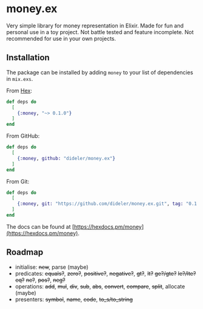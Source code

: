 # money.ex

Very simple library for money representation in Elixir.
Made for fun and personal use in a toy project.
Not battle tested and feature incomplete.
Not recommended for use in your own projects.

## Installation

The package can be installed by adding `money` to your list of dependencies in `mix.exs`.

From [Hex](https://hex.pm/packages/money):

```elixir
def deps do
  [
    {:money, "~> 0.1.0"}
  ]
end
```

From GitHub:

```elixir
def deps do
  [
    {:money, github: "dideler/money.ex"}
  ]
end
```

From Git:

```elixir
def deps do
  [
    {:money, git: "https://github.com/dideler/money.ex.git", tag: "0.1.0"}
  ]
end
```

The docs can be found at [https://hexdocs.pm/money](https://hexdocs.pm/money).

## Roadmap

- initialise: ~~new~~, parse (maybe)
- predicates: ~~equals?~~, ~~zero?~~, ~~positive?~~, ~~negative?~~, ~~gt?~~, ~~lt?~~ ~~ge?/gte?~~ ~~le?/lte?~~ ~~eq?~~ ~~ne?~~, ~~pos?~~, ~~neg?~~
- operations: ~~add~~, ~~mul~~, ~~div~~, ~~sub~~, ~~abs~~, ~~convert~~, ~~compare~~, ~~split~~, allocate (maybe)
- presenters: ~~symbol~~, ~~name~~, ~~code~~, ~~to_s/to_string~~
